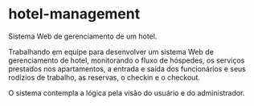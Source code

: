 # hotel-management
Sistema Web de gerenciamento de um hotel.

Trabalhando em equipe para desenvolver um sistema Web de gerenciamento de hotel, monitorando o fluxo de hóspedes, os serviços prestados nos apartamentos, a entrada e saída dos funcionários e seus rodízios de trabalho, as reservas, o checkin e o checkout. 

O sistema contempla a lógica pela visão do usuário e do administrador.

